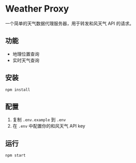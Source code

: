 # Weather Proxy

一个简单的天气数据代理服务器，用于转发和风天气 API 的请求。

## 功能

- 地理位置查询
- 实时天气查询

## 安装

```bash
npm install
```

## 配置

1. 复制 `.env.example` 到 `.env`
2. 在 `.env` 中配置你的和风天气 API key

## 运行

```bash
npm start
```
